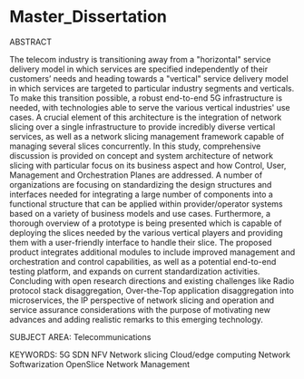 # Master_Dissertation
 
ABSTRACT

The telecom industry is transitioning away from a "horizontal" service delivery model in which services are specified independently of their customers’ needs and heading towards a "vertical" service delivery model in which services are targeted to particular industry segments and verticals. To make this transition possible, a robust end-to-end 5G infrastructure is needed, with technologies able to serve the various vertical industries' use cases. A crucial element of this architecture is the integration of network slicing over a single infrastructure to provide incredibly diverse vertical services, as well as a network slicing management framework capable of managing several slices concurrently. In this study, comprehensive discussion is provided on concept and system architecture of network slicing with particular focus on its business aspect and how Control, User, Management and Orchestration Planes are addressed. A number of organizations are focusing on standardizing the design structures and interfaces needed for integrating a large number of components into a functional structure that can be applied within provider/operator systems based on a variety of business models and use cases. Furthermore, a thorough overview of a prototype is being presented which is capable of deploying the slices needed by the various vertical players and providing them with a user-friendly interface to handle their slice. The proposed product integrates additional modules to include improved management and orchestration and control capabilities, as well as a potential end-to-end testing platform, and expands on current standardization activities. Concluding with open research directions and existing challenges like Radio protocol stack disaggregation, Over-the-Top application disaggregation into microservices, the IP perspective of network slicing and operation and service assurance considerations with the purpose of motivating new advances and adding realistic remarks to this emerging technology.

SUBJECT AREA: Telecommunications

KEYWORDS: 5G SDN NFV Network slicing Cloud/edge computing Network Softwarization OpenSlice Network Management